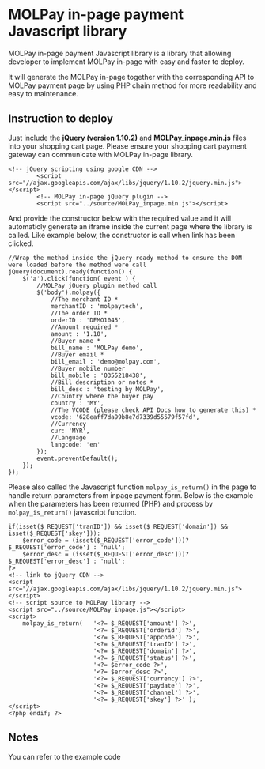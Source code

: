 MOLPay in-page payment Javascript library
===============================

MOLPay in-page payment Javascript library is a library that allowing developer to implement MOLPay in-page with easy and faster to deploy.

It will generate the MOLPay in-page together with the corresponding API to MOLPay payment page by using PHP chain method for more readability and easy to maintenance.

Instruction to deploy
---------------------

Just include the <strong>jQuery (version 1.10.2)</strong> and <strong>MOLPay_inpage.min.js</strong> files into your shopping cart page. Please ensure your shopping cart payment gateway can communicate with MOLPay in-page library.

```
<!-- jQuery scripting using google CDN -->
        <script src="//ajax.googleapis.com/ajax/libs/jquery/1.10.2/jquery.min.js"></script>
        <!-- MOLPay in-page jQuery plugin -->
        <script src="../source/MOLPay_inpage.min.js"></script>
```

And provide the constructor below with the required value and it will automaticly generate an iframe inside the current page where the library is called. Like example below, the constructor is call when link has been clicked.

```
//Wrap the method inside the jQuery ready method to ensure the DOM were loaded before the method were call
jQuery(document).ready(function() {
	$('a').click(function( event ) {
	    //MOLPay jQuery plugin method call
	    $('body').molpay({
	        //The merchant ID *
	        merchantID : 'molpaytech',
	        //The order ID *
	        orderID : 'DEMO1045',
	        //Amount required *
	        amount : '1.10',
	        //Buyer name *
	        bill_name : 'MOLPay demo',
	        //Buyer email *
	        bill_email : 'demo@molpay.com',
	        //Buyer mobile number
	        bill_mobile : '0355218438',
	        //Bill description or notes *
	        bill_desc : 'testing by MOLPay',
	        //Country where the buyer pay
	        country : 'MY',
	        //The VCODE (please check API Docs how to generate this) *
	        vcode: '628eaff7da99b8e7d7339d55579f57fd',
	        //Currency
	        cur: 'MYR',
	        //Language
	        langcode: 'en'
	    });
	    event.preventDefault();
	});
});
```

Please also called the Javascript function <code>molpay_is_return()</code> in the page to handle return parameters from inpage payment form. Below is the example when the parameters has been returned (PHP) and process by <code>molpay_is_return()</code> javascript function.

```
if(isset($_REQUEST['tranID']) && isset($_REQUEST['domain']) && isset($_REQUEST['skey'])):
    $error_code = (isset($_REQUEST['error_code']))? $_REQUEST['error_code'] : 'null';
    $error_desc = (isset($_REQUEST['error_desc']))? $_REQUEST['error_desc'] : 'null';
?>
<!-- link to jQuery CDN -->
<script src="//ajax.googleapis.com/ajax/libs/jquery/1.10.2/jquery.min.js"></script>
<!-- script source to MOLPay library -->
<script src="../source/MOLPay_inpage.js"></script>
<script>
    molpay_is_return(   '<?= $_REQUEST['amount'] ?>',
                        '<?= $_REQUEST['orderid'] ?>',
                        '<?= $_REQUEST['appcode'] ?>',
                        '<?= $_REQUEST['tranID'] ?>',
                        '<?= $_REQUEST['domain'] ?>',
                        '<?= $_REQUEST['status'] ?>',
                        '<?= $error_code ?>',
                        '<?= $error_desc ?>',
                        '<?= $_REQUEST['currency'] ?>',
                        '<?= $_REQUEST['paydate'] ?>',
                        '<?= $_REQUEST['channel'] ?>',
                        '<?= $_REQUEST['skey'] ?>' );
</script>
<?php endif; ?>
```


Notes
-----
You can refer to the example code


